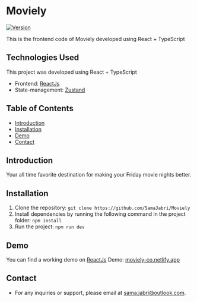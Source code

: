 # Moviely

[![Version](https://img.shields.io/badge/version-1.0.0-blue.svg)]()

This is the frontend code of Moviely developed using React + TypeScript

## Technologies Used

This project was developed using React + TypeScript

- Frontend: [ReactJs](https://react.dev/)
- State-management: [Zustand](https://zustand-demo.pmnd.rs/)

## Table of Contents

- [Introduction](#introduction)
- [Installation](#installation)
- [Demo](#demo)
- [Contact](#contact)

## Introduction

Your all time favorite destination for making your Friday movie nights better.

## Installation

1. Clone the repository: `git clone https://github.com/SamaJabri/Moviely`
2. Install dependencies by running the following command in the project folder: `npm install`
3. Run the project: `npm run dev`

## Demo

You can find a working demo on [ReactJs](https://www.netlify.com/)
Demo: [moviely-co.netlify.app](https://moviely-co.netlify.app/)

## Contact

- For any inquiries or support, please email at sama.jabri@outlook.com.
